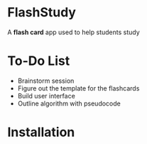 # FlashStudy
A **flash card** app used to help students study

# To-Do List
* Brainstorm session
* Figure out the template for the flashcards
* Build user interface
* Outline algorithm with pseudocode

# Installation
